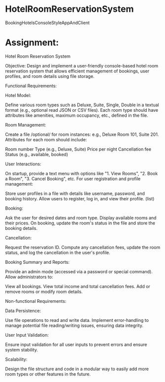 # HotelRoomReservationSystem
BookingHotelsConsoleStyleAppAndClient

# Assignment:

Hotel Room
Reservation System

Objective: Design and implement a
user-friendly console-based hotel room reservation system that allows efficient
management of bookings, user profiles, and room details using file storage.


Functional Requirements:


Hotel Model:

Define
various room types such as Deluxe, Suite, Single, Double in a textual
format (e.g., optional read JSON or CSV files).
Each room
type should have attributes like amenities, maximum occupancy, etc.,
defined in the file.

Room
Management:

Create a
file /optional/ for room instances: e.g., Deluxe Room 101, Suite 201.
Attributes
for each room should include:

Room
number
Type
(e.g., Deluxe, Suite)
Price per
night
Cancellation
fee
Status
(e.g., available, booked)


User Interactions:

On
startup, provide a text menu with options like "1. View Rooms",
"2. Book a Room", "3. Cancel Booking", etc.
For user
registration and profile management:

Store
user profiles in a file with details like username, password, and
booking history.
Allow
users to register, log in, and view their profile. (list)

Booking:

Ask the
user for desired dates and room type.
Display
available rooms and their prices.
On
booking, update the room's status in the file and store the booking
details.

Cancellation:

Request
the reservation ID.
Compute
any cancellation fees, update the room status, and log the cancellation
in the user's profile.


Booking
Summary and Reports:

Provide an
admin mode (accessed via a password or special command).
Allow
administrators to:

View all
bookings.
View
total income and total cancellation fees.
Add or
remove rooms or modify room details.





 


Non-functional Requirements:


Data
Persistence:

Use file
operations to read and write data.
Implement
error-handling to manage potential file reading/writing issues, ensuring
data integrity.

User Input
Validation:

Ensure
input validation for all user inputs to prevent errors and ensure system
stability.

Scalability:

Design the
file structure and code in a modular way to easily add more room types or
other features in the future.
